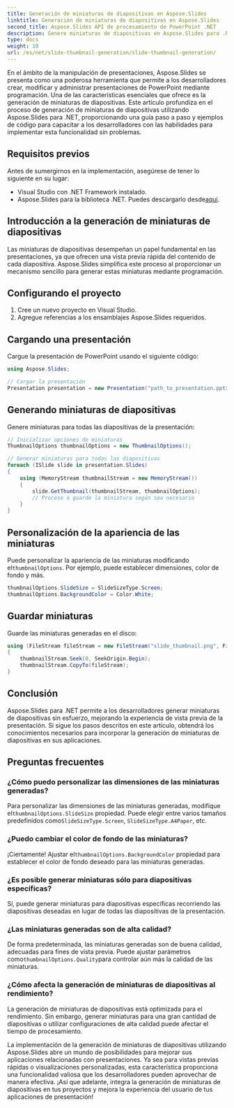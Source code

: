 ```yaml
---
title: Generación de miniaturas de diapositivas en Aspose.Slides
linktitle: Generación de miniaturas de diapositivas en Aspose.Slides
second_title: Aspose.Slides API de procesamiento de PowerPoint .NET
description: Genere miniaturas de diapositivas en Aspose.Slides para .NET con guía paso a paso y ejemplos de código. Personaliza la apariencia y guarda miniaturas. Mejore las vistas previas de las presentaciones.
type: docs
weight: 10
url: /es/net/slide-thumbnail-generation/slide-thumbnail-generation/
---
```


En el ámbito de la manipulación de presentaciones, Aspose.Slides se presenta como una poderosa herramienta que permite a los desarrolladores crear, modificar y administrar presentaciones de PowerPoint mediante programación. Una de las características esenciales que ofrece es la generación de miniaturas de diapositivas. Este artículo profundiza en el proceso de generación de miniaturas de diapositivas utilizando Aspose.Slides para .NET, proporcionando una guía paso a paso y ejemplos de código para capacitar a los desarrolladores con las habilidades para implementar esta funcionalidad sin problemas.

## Requisitos previos

Antes de sumergirnos en la implementación, asegúrese de tener lo siguiente en su lugar:

- Visual Studio con .NET Framework instalado.
-  Aspose.Slides para la biblioteca .NET. Puedes descargarlo desde[aquí](https://releases.aspose.com/slides/net/).

## Introducción a la generación de miniaturas de diapositivas

Las miniaturas de diapositivas desempeñan un papel fundamental en las presentaciones, ya que ofrecen una vista previa rápida del contenido de cada diapositiva. Aspose.Slides simplifica este proceso al proporcionar un mecanismo sencillo para generar estas miniaturas mediante programación.

## Configurando el proyecto

1. Cree un nuevo proyecto en Visual Studio.
2. Agregue referencias a los ensamblajes Aspose.Slides requeridos.

## Cargando una presentación

Cargue la presentación de PowerPoint usando el siguiente código:

```csharp
using Aspose.Slides;

// Cargar la presentación
Presentation presentation = new Presentation("path_to_presentation.pptx");
```

## Generando miniaturas de diapositivas

Genere miniaturas para todas las diapositivas de la presentación:

```csharp
// Inicializar opciones de miniaturas
ThumbnailOptions thumbnailOptions = new ThumbnailOptions();

// Generar miniaturas para todas las diapositivas
foreach (ISlide slide in presentation.Slides)
{
    using (MemoryStream thumbnailStream = new MemoryStream())
    {
        slide.GetThumbnail(thumbnailStream, thumbnailOptions);
        // Procese o guarde la miniatura según sea necesario
    }
}
```

## Personalización de la apariencia de las miniaturas

 Puede personalizar la apariencia de las miniaturas modificando el`thumbnailOptions`. Por ejemplo, puede establecer dimensiones, color de fondo y más.

```csharp
thumbnailOptions.SlideSize = SlideSizeType.Screen;
thumbnailOptions.BackgroundColor = Color.White;
```

## Guardar miniaturas

Guarde las miniaturas generadas en el disco:

```csharp
using (FileStream fileStream = new FileStream("slide_thumbnail.png", FileMode.Create))
{
    thumbnailStream.Seek(0, SeekOrigin.Begin);
    thumbnailStream.CopyTo(fileStream);
}
```

## Conclusión

Aspose.Slides para .NET permite a los desarrolladores generar miniaturas de diapositivas sin esfuerzo, mejorando la experiencia de vista previa de la presentación. Si sigue los pasos descritos en este artículo, obtendrá los conocimientos necesarios para incorporar la generación de miniaturas de diapositivas en sus aplicaciones.

## Preguntas frecuentes

### ¿Cómo puedo personalizar las dimensiones de las miniaturas generadas?

 Para personalizar las dimensiones de las miniaturas generadas, modifique el`thumbnailOptions.SlideSize` propiedad. Puede elegir entre varios tamaños predefinidos como`SlideSizeType.Screen`, `SlideSizeType.A4Paper`, etc.

### ¿Puedo cambiar el color de fondo de las miniaturas?

 ¡Ciertamente! Ajustar el`thumbnailOptions.BackgroundColor` propiedad para establecer el color de fondo deseado para las miniaturas generadas.

### ¿Es posible generar miniaturas sólo para diapositivas específicas?

Sí, puede generar miniaturas para diapositivas específicas recorriendo las diapositivas deseadas en lugar de todas las diapositivas de la presentación.

### ¿Las miniaturas generadas son de alta calidad?

 De forma predeterminada, las miniaturas generadas son de buena calidad, adecuadas para fines de vista previa. Puede ajustar parámetros como`thumbnailOptions.Quality`para controlar aún más la calidad de las miniaturas.

### ¿Cómo afecta la generación de miniaturas de diapositivas al rendimiento?

La generación de miniaturas de diapositivas está optimizada para el rendimiento. Sin embargo, generar miniaturas para una gran cantidad de diapositivas o utilizar configuraciones de alta calidad puede afectar el tiempo de procesamiento.

La implementación de la generación de miniaturas de diapositivas utilizando Aspose.Slides abre un mundo de posibilidades para mejorar sus aplicaciones relacionadas con presentaciones. Ya sea para vistas previas rápidas o visualizaciones personalizadas, esta característica proporciona una funcionalidad valiosa que los desarrolladores pueden aprovechar de manera efectiva. ¡Así que adelante, integra la generación de miniaturas de diapositivas en tus proyectos y mejora la experiencia del usuario de tus aplicaciones de presentación!